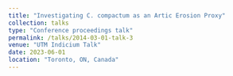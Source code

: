```yaml
---
title: "Investigating C. compactum as an Artic Erosion Proxy"
collection: talks
type: "Conference proceedings talk"
permalink: /talks/2014-03-01-talk-3
venue: "UTM Indicium Talk"
date: 2023-06-01
location: "Toronto, ON, Canada"
---
```

